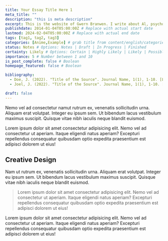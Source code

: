 ```yaml
---
title: Your Essay Title Here 1
meta_title: ""
description: "this is meta description"
excerpt: This is the website of Gwern Branwen. I write about Al, psychology, & statistics. I am best known for my writings about Al scaling, poetry & anime neural networks, darknet markets & Bitcoin, blinded self-ex- periments, and dual n-back & spaced repetition.
publishdate: 2014-01-04T05:00:00Z # Replace with actual start date
lastmod: 2024-02-04T05:00:00Z # Replace with actual end date
tags: [tag1, tag2, tag3]
categories: [Anime,Example] # grab title from content/english/categories/ folder
status: Notes # Options: Notes | Draft | In Progress | Finished
certainty: Likely # Options: Certain | Highly Likely | Likely | Possible | Unlikely | Highly Unlikely | Remote | Impossible
importance: 5 # Number between 1 and 10
is_post_complete: false # Boolean
homepage_featured: false # Boolean

bibliography:
  - Doe, J. (2022). "Title of the Source". Journal Name, 1(1), 1-10. [Link to Source](https://www.example.com)
  - Joel, J. (2022). "Title of the Source". Journal Name, 1(1), 1-10. [Link to Source](https://www.example.com)

draft: false
---
```


Nemo vel ad consectetur namut rutrum ex, venenatis sollicitudin urna. Aliquam erat volutpat. Integer eu ipsum sem. Ut bibendum lacus vestibulum maximus suscipit. Quisque vitae nibh iaculis neque blandit euismod.

Lorem ipsum dolor sit amet consectetur adipisicing elit. Nemo vel ad consectetur ut aperiam. Itaque eligendi natus aperiam? Excepturi repellendus consequatur quibusdam optio expedita praesentium est adipisci dolorem ut eius!

## Creative Design

Nam ut rutrum ex, venenatis sollicitudin urna. Aliquam erat volutpat. Integer eu ipsum sem. Ut bibendum lacus vestibulum maximus suscipit. Quisque vitae nibh iaculis neque blandit euismod.

> Lorem ipsum dolor sit amet consectetur adipisicing elit. Nemo vel ad consectetur ut aperiam. Itaque eligendi natus aperiam? Excepturi repellendus consequatur quibusdam optio expedita praesentium est adipisci dolorem ut eius!

Lorem ipsum dolor sit amet consectetur adipisicing elit. Nemo vel ad consectetur ut aperiam. Itaque eligendi natus aperiam? Excepturi repellendus consequatur quibusdam optio expedita praesentium est adipisci dolorem ut eius!
